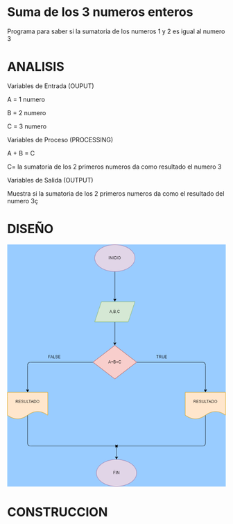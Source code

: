 # Suma de los 3 numeros enteros


Programa para saber si la sumatoria de los numeros 1 y 2 es igual al numero 3

# ANALISIS


Variables de Entrada (OUPUT)

A = 1 numero 

B = 2 numero 

C = 3 numero

Variables de Proceso (PROCESSING)

A + B = C 

C= la sumatoria de los 2 primeros numeros da como resultado  el numero  3

Variables de Salida (OUTPUT)

Muestra si la sumatoria de los 2 primeros numeros da como el resultado del numero 3ç

# DISEÑO

![Diagrama de flujo](diagrama.png "diagrama de flujo")

# CONSTRUCCION